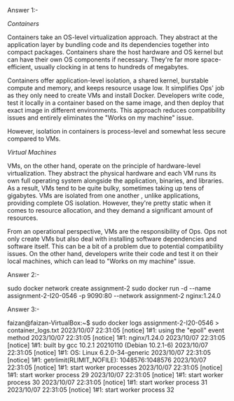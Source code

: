 Answer 1:-

*Containers*

Containers take an OS-level virtualization approach. They abstract at the application layer by bundling code and its dependencies together into compact packages. Containers share the host hardware and OS kernel but can have their own OS components if necessary. They're far more space-efficient, usually clocking in at tens to hundreds of megabytes.

Containers offer application-level isolation, a shared kernel, burstable compute and memory, and keeps resource usage low. It simplifies Ops' job as they only need to create VMs and install Docker. Developers write code, test it locally in a container based on the same image, and then deploy that exact image in different environments. This approach  reduces compatibility issues and entirely eliminates the "Works on my machine" issue.

However, isolation in containers is process-level and somewhat less secure compared to VMs.


*Virtual Machines*

VMs, on the other hand, operate on the principle of hardware-level virtualization. They abstract the physical hardware and each VM runs its own full operating system alongside the application, binaries, and libraries. As a result, VMs tend to be quite bulky, sometimes taking up tens of gigabytes. VMs are isolated from one another , unlike applications, providing complete OS isolation. However, they're pretty static when it comes to resource allocation, and they demand a significant amount of resources.

From an operational perspective, VMs are the responsibility of Ops. Ops not only create VMs but also deal with installing software dependencies and software itself. This can be a bit of a problem due to potential compatibility issues. On the other hand, developers write their code and test it on their local machines, which can lead to "Works on my machine" issue.

Answer 2:-

sudo docker network create assignment-2
sudo docker run -d --name assignment-2-I20-0546 -p 9090:80 --network assignment-2 nginx:1.24.0

Answer 3:-

faizan@faizan-VirtualBox:~$ sudo docker logs assignment-2-I20-0546 > container_logs.txt
2023/10/07 22:31:05 [notice] 1#1: using the "epoll" event method
2023/10/07 22:31:05 [notice] 1#1: nginx/1.24.0
2023/10/07 22:31:05 [notice] 1#1: built by gcc 10.2.1 20210110 (Debian 10.2.1-6) 
2023/10/07 22:31:05 [notice] 1#1: OS: Linux 6.2.0-34-generic
2023/10/07 22:31:05 [notice] 1#1: getrlimit(RLIMIT_NOFILE): 1048576:1048576
2023/10/07 22:31:05 [notice] 1#1: start worker processes
2023/10/07 22:31:05 [notice] 1#1: start worker process 29
2023/10/07 22:31:05 [notice] 1#1: start worker process 30
2023/10/07 22:31:05 [notice] 1#1: start worker process 31
2023/10/07 22:31:05 [notice] 1#1: start worker process 32
